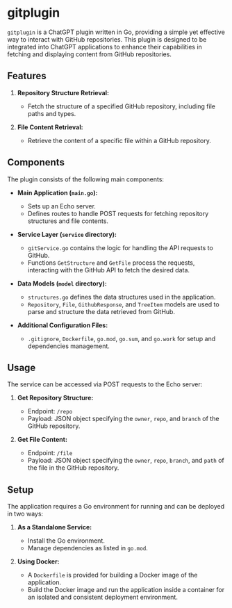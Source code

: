 # gitplugin

`gitplugin` is a ChatGPT plugin written in Go, providing a simple yet effective way to interact with GitHub repositories. This plugin is designed to be integrated into ChatGPT applications to enhance their capabilities in fetching and displaying content from GitHub repositories.

## Features

1. **Repository Structure Retrieval:**
   - Fetch the structure of a specified GitHub repository, including file paths and types.

2. **File Content Retrieval:**
   - Retrieve the content of a specific file within a GitHub repository.

## Components

The plugin consists of the following main components:

- **Main Application (`main.go`):**
  - Sets up an Echo server.
  - Defines routes to handle POST requests for fetching repository structures and file contents.

- **Service Layer (`service` directory):**
  - `gitService.go` contains the logic for handling the API requests to GitHub.
  - Functions `GetStructure` and `GetFile` process the requests, interacting with the GitHub API to fetch the desired data.

- **Data Models (`model` directory):**
  - `structures.go` defines the data structures used in the application.
  - `Repository`, `File`, `GithubResponse`, and `TreeItem` models are used to parse and structure the data retrieved from GitHub.

- **Additional Configuration Files:**
  - `.gitignore`, `Dockerfile`, `go.mod`, `go.sum`, and `go.work` for setup and dependencies management.

## Usage

The service can be accessed via POST requests to the Echo server:

1. **Get Repository Structure:**
   - Endpoint: `/repo`
   - Payload: JSON object specifying the `owner`, `repo`, and `branch` of the GitHub repository.

2. **Get File Content:**
   - Endpoint: `/file`
   - Payload: JSON object specifying the `owner`, `repo`, `branch`, and `path` of the file in the GitHub repository.

## Setup

The application requires a Go environment for running and can be deployed in two ways:

1. **As a Standalone Service:**
   - Install the Go environment.
   - Manage dependencies as listed in `go.mod`.

2. **Using Docker:**
   - A `Dockerfile` is provided for building a Docker image of the application.
   - Build the Docker image and run the application inside a container for an isolated and consistent deployment environment.

